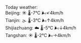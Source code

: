 Today weather:  
Beijing: ☀️   🌡️-7°C 🌬️↙4km/h  
Tianjin: 🌫  🌡️-3°C 🌬️↑4km/h  
Shijiazhuang: ☁️   🌡️-5°C 🌬️↓4km/h  
Tangshan: ☀️   🌡️-2°C 🌬️→4km/h  
